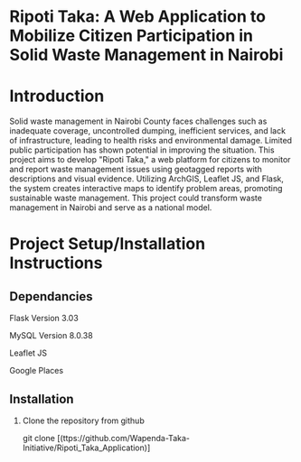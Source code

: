 # Ripoti Taka: A Web Application to Mobilize Citizen Participation in Solid Waste Management in Nairobi

# Introduction
Solid waste management in Nairobi County faces challenges such as inadequate coverage, uncontrolled dumping, inefficient services, and lack of infrastructure, leading to health risks and environmental damage. Limited public participation has shown potential in improving the situation. This project aims to develop "Ripoti Taka," a web platform for citizens to monitor and report waste management issues using geotagged reports with descriptions and visual evidence. Utilizing ArchGIS, Leaflet JS, and Flask, the system creates interactive maps to identify problem areas, promoting sustainable waste management. This project could transform waste management in Nairobi and serve as a national model.

# Project Setup/Installation Instructions

## Dependancies

Flask Version 3.03

MySQL Version 8.0.38

Leaflet JS

Google Places

## Installation

1. Clone the repository from github

   git clone [(ttps://github.com/Wapenda-Taka-Initiative/Ripoti_Taka_Application)]
